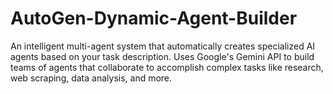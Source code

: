 # AutoGen-Dynamic-Agent-Builder
An intelligent multi-agent system that automatically creates specialized AI agents based on your task description. Uses Google's Gemini API to build teams of agents that collaborate to accomplish complex tasks like research, web scraping, data analysis, and more.
